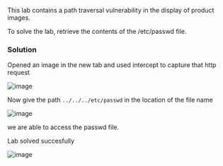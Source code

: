 This lab contains a path traversal vulnerability in the display of product images.

To solve the lab, retrieve the contents of the /etc/passwd file.

### Solution

Opened an image in the new tab and used intercept to capture that http request

![image](https://github.com/RahulMMenon011/PortSwigger_Labs/assets/140642506/db40890c-aa4b-4c6e-8c1f-0f3d6bb3ffe6)

Now give the path `../../../etc/passwd` in the location of the file name

![image](https://github.com/RahulMMenon011/PortSwigger_Labs/assets/140642506/6e6f7614-fd2d-4db8-a3ce-8d7d90d66010)

we are able to access the passwd file.

Lab solved succesfully

![image](https://github.com/RahulMMenon011/PortSwigger_Labs/assets/140642506/031cc864-1b2f-4710-9874-a20f03a3c48e)
